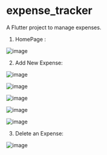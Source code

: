 # expense_tracker

A Flutter project to manage expenses.

1. HomePage : 

![image](https://github.com/user-attachments/assets/55892ea2-e102-4695-a2f7-2a575a86180a)



2. Add New Expense:

![image](https://github.com/user-attachments/assets/12575c22-feb0-4e08-ade4-3c56abd990ca)

![image](https://github.com/user-attachments/assets/ec1e636d-1af4-4ad5-91b9-786b0779b2ed)

![image](https://github.com/user-attachments/assets/7996b11d-6e22-4f6a-a543-77d1916219f9)

![image](https://github.com/user-attachments/assets/0e03530c-7691-481b-a4ef-689aa432a41c)

![image](https://github.com/user-attachments/assets/9e6d4ac4-ef09-4ce2-b2ae-098bb6c1ade6)

3. Delete an Expense:

![image](https://github.com/user-attachments/assets/06e0821b-4056-4a2c-85ee-c8ce4aca6ccb)





